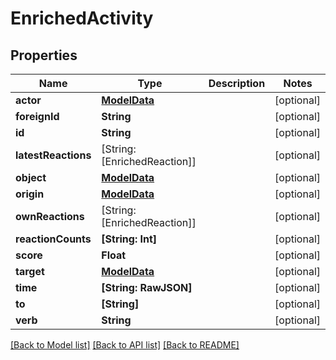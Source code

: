 # EnrichedActivity

## Properties
Name | Type | Description | Notes
------------ | ------------- | ------------- | -------------
**actor** | [**ModelData**](ModelData.md) |  | [optional] 
**foreignId** | **String** |  | [optional] 
**id** | **String** |  | [optional] 
**latestReactions** | [String: [EnrichedReaction]] |  | [optional] 
**object** | [**ModelData**](ModelData.md) |  | [optional] 
**origin** | [**ModelData**](ModelData.md) |  | [optional] 
**ownReactions** | [String: [EnrichedReaction]] |  | [optional] 
**reactionCounts** | **[String: Int]** |  | [optional] 
**score** | **Float** |  | [optional] 
**target** | [**ModelData**](ModelData.md) |  | [optional] 
**time** | **[String: RawJSON]** |  | [optional] 
**to** | **[String]** |  | [optional] 
**verb** | **String** |  | [optional] 

[[Back to Model list]](../README.md#documentation-for-models) [[Back to API list]](../README.md#documentation-for-api-endpoints) [[Back to README]](../README.md)


